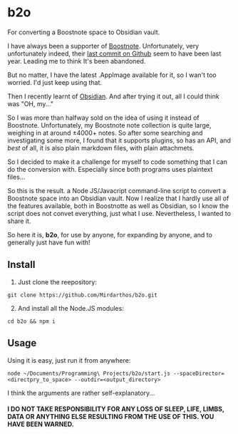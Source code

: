 # b2o
For converting a Boostnote space to Obsidian vault.

I have always been a supporter of [Boostnote](https://boostnote.io/). Unfortunately, very unfortunately indeed, their [last commit on Github](https://github.com/BoostIO/BoostNote.next-local) seem to have been last year. Leading me to think It's been abandoned.

But no matter, I have the latest .AppImage available for it, so I wan't too worried. I'd just keep using that.

Then I recently learnt of [Obsidian](https://obsidian.md/). And after trying it out, all I could think was "OH, my..."

So I was more than halfway sold on the idea of using it instead of Boostnote. Unfortunately, my Boostnote note collection is quite large, weighing in at around ±4000+ notes. So after some searching and investigating some more, I  found that it supports plugins, so has an API, and *best* of all, it is also plain markdown files, with plain attachmets.

So I decided to make it a challenge for myself to code something that I can  do the conversion with. Especially since both programs uses plaintext files...

So this is the result. a Node JS/Javacript command-line script to convert a Boostnote space into an Obsidian vault. Now I realize that I hardly use all of the features available, both in Boostnotte as well as Obsidian, so I know the script does not convet everything, just what I use. Nevertheless, I wanted to share it.

So here it is, **b2o**, for use by anyone, for expanding by anyone, and to generally just have fun with!

## Install

1. Just clone the reepository:
```
git clone https://github.com/Mirdarthos/b2o.git
```

2. And install all the Node.JS modules:
```
cd b2o && npm i
```

## Usage

Using it is easy, just run it from anywhere:

```
node ~/Documents/Programming\ Projects/b2o/start.js --spaceDirector=<directpry_to_space> --outdir=<output_directory>
```

I think the arguments are rather self-explanatory...

#### I DO NOT TAKE RESPONSIBILITY FOR ANY LOSS OF SLEEP, LIFE, LIMBS, DATA OR ANYTHING ELSE RESULTING FROM THE USE OF THIS. YOU HAVE BEEN WARNED.
